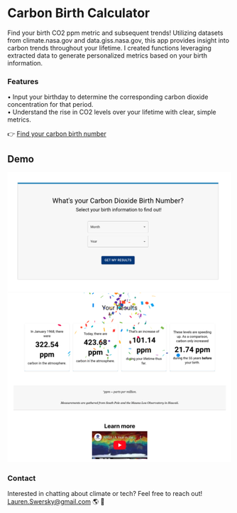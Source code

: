# Carbon Birth Calculator

Find your birth CO2 ppm metric and subsequent trends! Utilizing datasets from climate.nasa.gov and data.giss.nasa.gov, this app provides insight into carbon trends throughout your lifetime. I created functions leveraging extracted data to generate personalized metrics based on your birth information.

### Features

• Input your birthday to determine the corresponding carbon dioxide concentration for that period.</br>
• Understand the rise in CO2 levels over your lifetime with clear, simple metrics.

👉 [Find your carbon birth number](https://carbon-drab.vercel.app/)

## Demo

![Carbon Calculator Demo](public/sh1.png)
![Carbon Calculator Demo](public/sh2.png)


### Contact

Interested in chatting about climate or tech? Feel free to reach out!
Lauren.Swersky@gmail.com 🌎 💛
